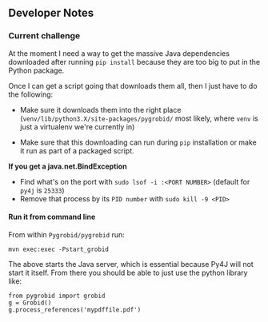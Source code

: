 ## Developer Notes

### Current challenge

At the moment I need a way to get the massive Java dependencies downloaded after running
`pip install` because they are too big to put in the Python package.

Once I can get a script going that downloads them all, then I just have to do the following:

* Make sure it downloads them into the right place (`venv/lib/python3.X/site-packages/pygrobid/` most likely,
  where `venv` is just a virtualenv we're currently in)

* Make sure that this downloading can run during `pip` installation or make it run as part of a packaged script.

**If you get a java.net.BindException**

  * Find what's on the port with `sudo lsof -i :<PORT NUMBER>` (default for `py4j` is `25333`)
* Remove that process by its `PID number` with `sudo kill -9 <PID>`

#### Run it from command line

From within `Pygrobid/pygrobid` run:

`mvn exec:exec -Pstart_grobid`

The above starts the Java server, which is essential because Py4J will not start it itself.
From there you should be able to just use the python library like:

```
from pygrobid import grobid
g = Grobid()
g.process_references('mypdffile.pdf')
```
